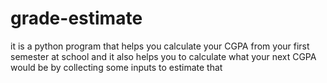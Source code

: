 # grade-estimate
it is a python program that helps you calculate your CGPA from your first semester at school and it also helps you to calculate what your next CGPA would be by collecting some inputs to estimate that
